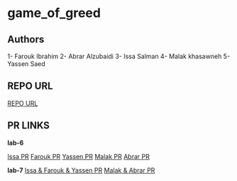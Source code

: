 # game_of_greed

## Authors 
1- Farouk Ibrahim
2- Abrar Alzubaidi
3- Issa Salman
4- Malak khasawneh
5- Yassen Saed


## REPO URL

[REPO URL](https://github.com/AbrarAlzubaidi/game_of_greed)

## PR LINKS

**lab-6**

[Issa PR](https://github.com/AbrarAlzubaidi/game_of_greed/pull/2)
[Farouk PR](https://github.com/AbrarAlzubaidi/game_of_greed/pull/5)
[Yassen PR](https://github.com/AbrarAlzubaidi/game_of_greed/pull/4)
[Malak PR](https://github.com/AbrarAlzubaidi/game_of_greed/pull/1)
[Abrar PR](https://github.com/AbrarAlzubaidi/game_of_greed/pull/3)

**lab-7**
[Issa & Farouk & Yassen PR](https://github.com/AbrarAlzubaidi/game_of_greed/pull/9)
[Malak & Abrar PR](https://github.com/AbrarAlzubaidi/game_of_greed/pull/10)


